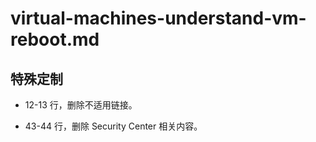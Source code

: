 # virtual-machines-understand-vm-reboot.md

## 特殊定制

* 12-13 行，删除不适用链接。

* 43-44 行，删除 Security Center 相关内容。